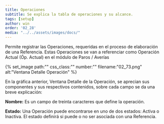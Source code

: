 ```yaml
---
title: Operaciones
subtitle: Se explica la tabla de operaciones y su alcance.
tags: [setup]
author: win
order: '02_28'
media: "../../assets/images/docs/"
---
```


Permite registrar las Operaciones, requeridas en el proceso de elaboración de una Referencia. Estas Operaciones se van a referenciar como Operación Actual (Óp. Actual) en el módulo de Paros / Averías

{% set_image
  path:""
  css_class:""
  number:""
  filename:"02_73.png"
  alt:"Ventana Detalle Operación"
%}

En la gráfica anterior, Ventana Detalle de la Operación, se aprecian sus componentes y sus respectivos contenidos, sobre cada campo se da una breve explicación:

**Nombre:** Es un campo de treinta caracteres que define la operación.

**Estado:** Una Operación puede encontrarse en uno de dos estados: Activa o Inactiva. El estado definirá si puede o no ser asociada con una Referencia.